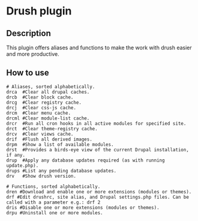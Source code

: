 # Drush plugin #

## Description ##
This plugin offers aliases and functions to make the work with drush easier and more productive.

## How to use ##
```
# Aliases, sorted alphabetically.
drca  #Clear all drupal caches.
drcb  #Clear block cache.
drcg  #Clear registry cache.
drcj  #Clear css-js cache.
drcm  #Clear menu cache.
drcml #Clear module-list cache.
drcr  #Run all cron hooks in all active modules for specified site.
drct  #Clear theme-registry cache.
drcv  #Clear views cache.
drif  #Flush all derived images.
drpm  #Show a list of available modules.
drst  #Provides a birds-eye view of the current Drupal installation, if any.
drup  #Apply any database updates required (as with running update.php).
drups #List any pending database updates.
drv   #Show drush version.
```
```
# Functions, sorted alphabetically.
dren #Download and enable one or more extensions (modules or themes).
drf #Edit drushrc, site alias, and Drupal settings.php files. Can be called with a parameter e.g.: drf 2
dris #Disable one or more extensions (modules or themes).
drpu #Uninstall one or more modules.
```
